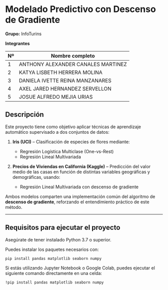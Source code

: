 # Modelado Predictivo con Descenso de Gradiente

**Grupo:** InfoTurins

**Integrantes**

| Nº | Nombre completo                           |
|----|-------------------------------------------|
| 1  | ANTHONY ALEXANDER CANALES MARTINEZ        |
| 2  | KATYA LISBETH HERRERA MOLINA              |
| 3  | DANIELA IVETTE REINA MANZANARES           |
| 4  | AXEL JARED HERNANDEZ SERVELLON            |
| 5  | JOSUE ALFREDO MEJIA URIAS                 |



##  Descripción

Este proyecto tiene como objetivo aplicar técnicas de aprendizaje automático supervisado a dos conjuntos de datos:

1. **Iris (UCI)** – Clasificación de especies de flores mediante:
   - Regresión Logística Multiclase (One-vs-Rest)
   - Regresión Lineal Multivariada

2. **Precios de Viviendas en California (Kaggle)** – Predicción del valor medio de las casas en función de distintas variables geográficas y demográficas, usando:
   - Regresión Lineal Multivariada con descenso de gradiente

Ambos modelos comparten una implementación común del algoritmo de **descenso de gradiente**, reforzando el entendimiento práctico de este método.

---

## Requisitos para ejecutar el proyecto

Asegúrate de tener instalado Python 3.7 o superior.

Puedes instalar los paquetes necesarios con:

```bash
pip install pandas matplotlib seaborn numpy
```
Si estás utilizando Jupyter Notebook o Google Colab, puedes ejecutar el siguiente comando directamente en una celda:
```bash
!pip install pandas matplotlib seaborn numpy
```


